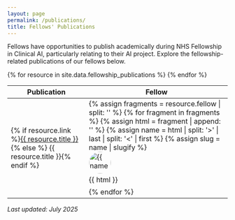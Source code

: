 ```yaml
---
layout: page
permalink: /publications/
title: Fellows' Publications
---
```


Fellows have opportunities to publish academically during NHS Fellowship in Clinical AI, particularly relating to their AI project.
Explore the fellowship-related publications of our fellows below.


<!-- Fellows' Publications -->
<table class="table table-hover">
  <thead>
    <tr>
      <th scope="col">Publication</th>
      <th scope="col">Fellow</th>
    </tr>
  </thead>
  <tbody>
  {% for resource in site.data.fellowship_publications %}
  <tr>
    <td>{% if resource.link %}<a href="{{ resource.link }}">{{ resource.title }}</a>{% else %} {{ resource.title }}{% endif %}</td>
    <td>
      {% assign fragments = resource.fellow | split: '</a>' %}
      {% for fragment in fragments %}
        {% assign html = fragment | append: '</a>' %}
        {% assign name = html | split: '>' | last | split: '<' | first %}
        {% assign slug = name | slugify %}
        <div style="margin-bottom: 8px;">
          <a href="/fellow/{{ slug }}/">
            <img src="/images/fellow/{{ slug }}.jpg" alt="{{ name }}" style="width: 50px; height: 50px; object-fit: cover; border-radius: 50%; display: block; margin-bottom: 4px;">
          </a>
          {{ html }}
        </div>
      {% endfor %}
    </td>
  </tr>
{% endfor %}
  </tbody>
</table>
<!-- Fellows' Publications -->

<i> Last updated: July 2025 </i>